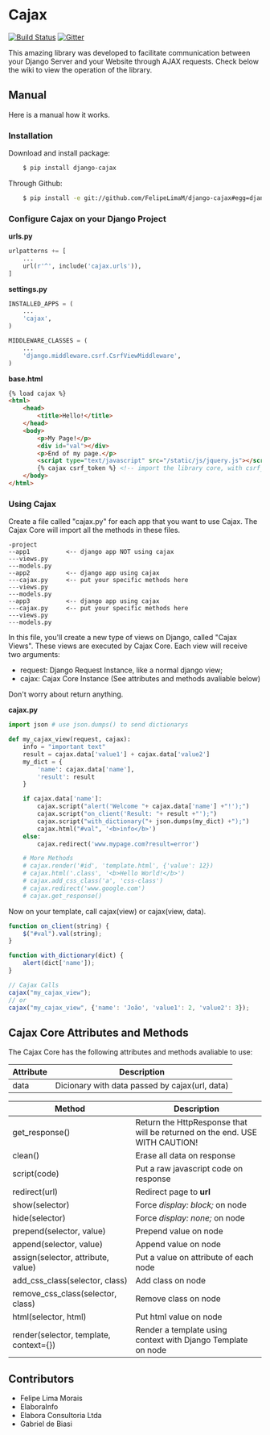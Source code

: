 # Cajax
[![Build Status](https://travis-ci.com/FelipeLimaM/django-cajax.svg?token=ssxA8iUN5Ljo85PBsCrq&branch=master)](https://travis-ci.com/FelipeLimaM/django-cajax) [![Gitter](https://badges.gitter.im/FelipeLimaM/django-cajax.svg)](https://gitter.im/FelipeLimaM/django-cajax?utm_source=badge&utm_medium=badge&utm_campaign=pr-badge)

This amazing library was developed to facilitate communication between your Django Server and your Website through AJAX requests. Check below the wiki to view the operation of the library.

## Manual
Here is a manual how it works.

### Installation

Download and install package:
```sh
    $ pip install django-cajax
```

Through Github:
```sh
    $ pip install -e git://github.com/FelipeLimaM/django-cajax#egg=djangocajax
```

### Configure Cajax on your Django Project

**urls.py**
```python
urlpatterns += [
    ...
    url(r'^', include('cajax.urls')),
]

```

**settings.py**
```python
INSTALLED_APPS = (
    ...
    'cajax',
)

MIDDLEWARE_CLASSES = (
    ...
    'django.middleware.csrf.CsrfViewMiddleware',
)
```

**base.html**
```html
{% load cajax %}
<html>
    <head>
        <title>Hello!</title>
    </head>
    <body>
        <p>My Page!</p>
        <div id="val"></div>
        <p>End of my page.</p>
        <script type="text/javascript" src="/static/js/jquery.js"></script> <!-- needs jQuery library -->
        {% cajax csrf_token %} <!-- import the library core, with csrf_token -->
    </body>
</html>
```

### Using Cajax
Create a file called "cajax.py" for each app that you want to use Cajax.
The Cajax Core will import all the methods in these files.
```
-project
--app1          <-- django app NOT using cajax
---views.py
---models.py
--app2          <-- django app using cajax
---cajax.py     <-- put your specific methods here
---views.py
---models.py
--app3          <-- django app using cajax
---cajax.py     <-- put your specific methods here
---views.py
---models.py
```

In this file, you'll create a new type of views on Django, called "Cajax Views". These views are executed by Cajax Core.
Each view will receive two arguments:
* request: Django Request Instance, like a normal django view;
* cajax: Cajax Core Instance (See attributes and methods avaliable below)

Don't worry about return anything.

**cajax.py**
```python
import json # use json.dumps() to send dictionarys

def my_cajax_view(request, cajax):
    info = "important text"
    result = cajax.data['value1'] + cajax.data['value2']
    my_dict = {
        'name': cajax.data['name'],
        'result': result
    }

    if cajax.data['name']:
        cajax.script("alert('Welcome "+ cajax.data['name'] +"!');")
        cajax.script("on_client('Result: "+ result +"');")
        cajax.script("with_dictionary("+ json.dumps(my_dict) +");")
        cajax.html("#val", '<b>info</b>')
    else:
        cajax.redirect('www.mypage.com?result=error')

    # More Methods
    # cajax.render('#id', 'template.html', {'value': 12})
    # cajax.html('.class', '<b>Hello World!</b>')
    # cajax.add_css_class('a', 'css-class')
    # cajax.redirect('www.google.com')
    # cajax.get_response()
```

Now on your template, call cajax(view) or cajax(view, data).
```javascript
function on_client(string) {
    $("#val").val(string);
}

function with_dictionary(dict) {
    alert(dict['name']);
}

// Cajax Calls
cajax("my_cajax_view");
// or
cajax("my_cajax_view", {'name': 'João', 'value1': 2, 'value2': 3});

```

## Cajax Core Attributes and Methods

The Cajax Core has the following attributes and methods avaliable to use:

Attribute | Description
--------- | -----------
data | Dicionary with data passed by cajax(url, data)

Method | Description
------ | -----------
get_response() | Return the HttpResponse that will be returned on the end. USE WITH CAUTION!
clean() | Erase all data on response
script(code) | Put a raw javascript code on response
redirect(url) | Redirect page to **url**
show(selector) | Force *display: block;* on node
hide(selector) | Force *display: none;* on node
prepend(selector, value) | Prepend value on node
append(selector, value) | Append value on node
assign(selector, attribute, value) | Put a value on attribute of each node
add_css_class(selector, class) | Add class on node
remove_css_class(selector, class) | Remove class on node
html(selector, html) | Put html value on node
render(selector, template, context={}) | Render a template using context with Django Template on node


## Contributors
* Felipe Lima Morais
* ElaboraInfo
* Elabora Consultoria Ltda
* Gabriel de Biasi
